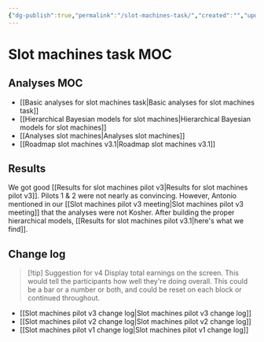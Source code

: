 ```yaml
---
{"dg-publish":true,"permalink":"/slot-machines-task/","created":"","updated":""}
---
```



# Slot machines task MOC

## Analyses MOC

- [[Basic analyses for slot machines task\|Basic analyses for slot machines task]]
- [[Hierarchical Bayesian models for slot machines\|Hierarchical Bayesian models for slot machines]]
- [[Analyses slot machines\|Analyses slot machines]]
- [[Roadmap slot machines v3.1\|Roadmap slot machines v3.1]]

## Results

We got good [[Results for slot machines pilot v3\|Results for slot machines pilot v3]]. Pilots 1 & 2 were not nearly as convincing. However, Antonio mentioned in our [[Slot machines pilot v3 meeting\|Slot machines pilot v3 meeting]] that the analyses were not Kosher. After building the proper hierarchical models, [[Results for slot machines pilot v3.1\|here's what we find]].


## Change log

> [!tip] Suggestion for v4
> Display total earnings on the screen. This would tell the participants how well they're doing overall. This could be a bar or a number or both, and could be reset on each block or continued throughout.

- [[Slot machines pilot v3 change log\|Slot machines pilot v3 change log]]
- [[Slot machines pilot v2 change log\|Slot machines pilot v2 change log]]
- [[Slot machines pilot v1 change log\|Slot machines pilot v1 change log]]
